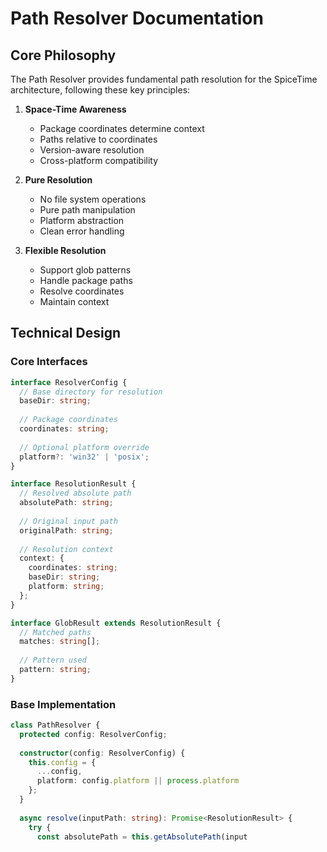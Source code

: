 # Path Resolver Documentation

## Core Philosophy

The Path Resolver provides fundamental path resolution for the SpiceTime architecture, following these key principles:

1. **Space-Time Awareness**
    - Package coordinates determine context
    - Paths relative to coordinates
    - Version-aware resolution
    - Cross-platform compatibility

2. **Pure Resolution**
    - No file system operations
    - Pure path manipulation
    - Platform abstraction
    - Clean error handling

3. **Flexible Resolution**
    - Support glob patterns
    - Handle package paths
    - Resolve coordinates
    - Maintain context

## Technical Design

### Core Interfaces

```typescript
interface ResolverConfig {
  // Base directory for resolution
  baseDir: string;
  
  // Package coordinates
  coordinates: string;
  
  // Optional platform override
  platform?: 'win32' | 'posix';
}

interface ResolutionResult {
  // Resolved absolute path
  absolutePath: string;
  
  // Original input path
  originalPath: string;
  
  // Resolution context
  context: {
    coordinates: string;
    baseDir: string;
    platform: string;
  };
}

interface GlobResult extends ResolutionResult {
  // Matched paths
  matches: string[];
  
  // Pattern used
  pattern: string;
}
```

### Base Implementation

```typescript
class PathResolver {
  protected config: ResolverConfig;
  
  constructor(config: ResolverConfig) {
    this.config = {
      ...config,
      platform: config.platform || process.platform
    };
  }
  
  async resolve(inputPath: string): Promise<ResolutionResult> {
    try {
      const absolutePath = this.getAbsolutePath(input